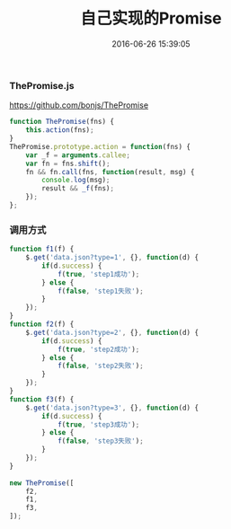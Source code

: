 ﻿---
title: 自己实现的Promise
date: 2016-06-26 15:39:05
tags: [原创,promise]
---

### ThePromise.js

https://github.com/bonjs/ThePromise


~~~javascript
function ThePromise(fns) {
    this.action(fns);
}
ThePromise.prototype.action = function(fns) {
    var _f = arguments.callee;
    var fn = fns.shift();
    fn && fn.call(fns, function(result, msg) {
        console.log(msg);
        result && _f(fns);
    });
};
~~~

### 调用方式
~~~javascript
function f1(f) {
    $.get('data.json?type=1', {}, function(d) {
        if(d.success) {
            f(true, 'step1成功');
        } else {
            f(false, 'step1失败');
        }
    });
}
function f2(f) {
    $.get('data.json?type=2', {}, function(d) {
        if(d.success) {
            f(true, 'step2成功');
        } else {
            f(false, 'step2失败');
        }
    });
}
function f3(f) {
    $.get('data.json?type=3', {}, function(d) {
        if(d.success) {
            f(true, 'step3成功');
        } else {
            f(false, 'step3失败');
        }
    });
}
 
new ThePromise([
    f2,
    f1,
    f3,
]);
~~~

